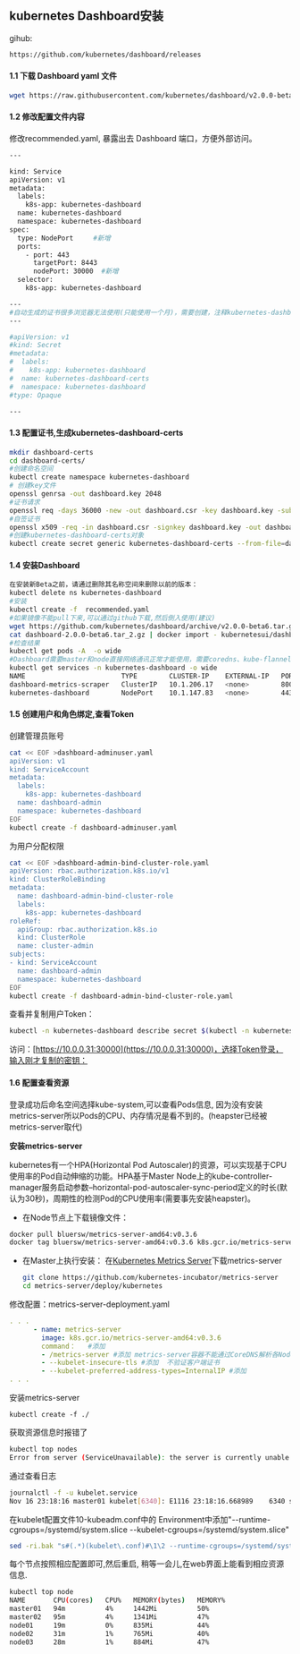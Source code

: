 ## kubernetes Dashboard安装

gihub:

```bash
https://github.com/kubernetes/dashboard/releases
```

#### 1.1 下载 Dashboard yaml 文件 

```bash
wget https://raw.githubusercontent.com/kubernetes/dashboard/v2.0.0-beta6/aio/deploy/recommended.yaml
```

#### 1.2 修改配置文件内容

修改recommended.yaml, 暴露出去 Dashboard 端口，方便外部访问。 

```bash
---

kind: Service
apiVersion: v1
metadata:
  labels:
    k8s-app: kubernetes-dashboard
  name: kubernetes-dashboard
  namespace: kubernetes-dashboard
spec:
  type: NodePort     #新增
  ports:
    - port: 443
      targetPort: 8443
      nodePort: 30000  #新增
  selector:
    k8s-app: kubernetes-dashboard

---
#自动生成的证书很多浏览器无法使用(只能使用一个月)，需要创建，注释kubernetes-dashboard-certs对象声明
---

#apiVersion: v1
#kind: Secret
#metadata:
#  labels:
#    k8s-app: kubernetes-dashboard
#  name: kubernetes-dashboard-certs
#  namespace: kubernetes-dashboard
#type: Opaque

---
```

#### 1.3 配置证书,生成kubernetes-dashboard-certs

```bash
mkdir dashboard-certs
cd dashboard-certs/
#创建命名空间
kubectl create namespace kubernetes-dashboard
# 创建key文件
openssl genrsa -out dashboard.key 2048
#证书请求
openssl req -days 36000 -new -out dashboard.csr -key dashboard.key -subj '/CN=dashboard-cert'
#自签证书
openssl x509 -req -in dashboard.csr -signkey dashboard.key -out dashboard.crt
#创建kubernetes-dashboard-certs对象
kubectl create secret generic kubernetes-dashboard-certs --from-file=dashboard.key --from-file=dashboard.crt -n kubernetes-dashboard
```

#### 1.4 安装Dashboard

```bash
在安装新Beta之前，请通过删除其名称空间来删除以前的版本：
kubectl delete ns kubernetes-dashboard
#安装 
kubectl create -f  recommended.yaml 
#如果镜像不能pull下来,可以通过github下载,然后倒入使用(建议)
wget https://github.com/kubernetes/dashboard/archive/v2.0.0-beta6.tar.gz
cat dashboard-2.0.0-beta6.tar_2.gz | docker import - kubernetesui/dashboard:v2.0.0-beta6
#检查结果
kubectl get pods -A  -o wide
#Dashboard需要master和node直接网络通讯正常才能使用，需要coredns、kube-flannel-ds保持running状态才能正常运行，如果dashboard无法访问，需要先查看这些pod是否正常。
kubectl get services -n kubernetes-dashboard -o wide
NAME                        TYPE        CLUSTER-IP    EXTERNAL-IP   PORT(S)         AGE   SELECTOR
dashboard-metrics-scraper   ClusterIP   10.1.206.17   <none>        8000/TCP        17m   k8s-app=dashboard-metrics-scraper
kubernetes-dashboard        NodePort    10.1.147.83   <none>        443:30000/TCP   17m   k8s-app=kubernetes-dashboard

```

#### 1.5 创建用户和角色绑定,查看Token

创建管理员账号

```bash
cat << EOF >dashboard-adminuser.yaml
apiVersion: v1
kind: ServiceAccount
metadata:
  labels:
    k8s-app: kubernetes-dashboard
  name: dashboard-admin
  namespace: kubernetes-dashboard
EOF
kubectl create -f dashboard-adminuser.yaml
```

为用户分配权限

```bash
cat << EOF >dashboard-admin-bind-cluster-role.yaml
apiVersion: rbac.authorization.k8s.io/v1
kind: ClusterRoleBinding
metadata:
  name: dashboard-admin-bind-cluster-role
  labels:
    k8s-app: kubernetes-dashboard
roleRef:
  apiGroup: rbac.authorization.k8s.io
  kind: ClusterRole
  name: cluster-admin
subjects:
- kind: ServiceAccount
  name: dashboard-admin
  namespace: kubernetes-dashboard
EOF
kubectl create -f dashboard-admin-bind-cluster-role.yaml
```

 查看并复制用户Token： 

```bash
kubectl -n kubernetes-dashboard describe secret $(kubectl -n kubernetes-dashboard get secret | grep dashboard-admin | awk '{print $1}')|grep token
```

 访问：[https://10.0.0.31:30000](https://10.0.0.31:30000)，选择Token登录，输入刚才复制的密钥： 

#### 1.6 配置查看资源

登录成功后命名空间选择kube-system,可以查看Pods信息, 因为没有安装metrics-server所以Pods的CPU、内存情况是看不到的。(heapster已经被metrics-server取代) 

**安装metrics-server**

kubernetes有一个HPA(Horizontal Pod Autoscaler)的资源，可以实现基于CPU使用率的Pod自动伸缩的功能。HPA基于Master Node上的kube-controller-manager服务启动参数–horizontal-pod-autoscaler-sync-period定义的时长(默认为30秒)，周期性的检测Pod的CPU使用率(需要事先安装heapster)。

- 在Node节点上下载镜像文件：

```bash
docker pull bluersw/metrics-server-amd64:v0.3.6
docker tag bluersw/metrics-server-amd64:v0.3.6 k8s.gcr.io/metrics-server-amd64:v0.3.6  
```

- 在Master上执行安装：
  在[Kubernetes Metrics Server](https://github.com/kubernetes-incubator/metrics-server)下载metrics-server

  ```bash
  git clone https://github.com/kubernetes-incubator/metrics-server
  cd metrics-server/deploy/kubernetes
  ```

修改配置：metrics-server-deployment.yaml

```yaml
. . .
      - name: metrics-server
        image: k8s.gcr.io/metrics-server-amd64:v0.3.6
        command：   #添加
        - /metrics-server #添加 metrics-server容器不能通过CoreDNS解析各Node主机名，metrics-server连节点时默认是连接节点的主机名
        - --kubelet-insecure-tls #添加  不验证客户端证书
        - --kubelet-preferred-address-types=InternalIP #添加
. . .
```

安装metrics-server

```
kubectl create -f ./
```

获取资源信息时报错了

```bash
kubectl top nodes
Error from server (ServiceUnavailable): the server is currently unable to handle the request (get nodes.metrics.k8s.io)
```

通过查看日志

```bash
journalctl -f -u kubelet.service
Nov 16 23:18:16 master01 kubelet[6340]: E1116 23:18:16.668989    6340 summary_sys_containers.go:82] Failed to get system container stats for "/system.slice/docker.service": failed to getcgroup stats for "/system.slice/docker.service": failed to get container info for "/system.slice/docker.service": unknown container "/system.slice/docker.service"
```

在kubelet配置文件10-kubeadm.conf中的 Environment中添加"--runtime-cgroups=/systemd/system.slice --kubelet-cgroups=/systemd/system.slice"

```bash
sed -ri.bak "s#(.*)(kubelet\.conf)#\1\2 --runtime-cgroups=/systemd/system.slice --kubelet-cgroups=/systemd/system.slice#g" /usr/lib/systemd/system/kubelet.service.d/10-kubeadm.conf
```

每个节点按照相应配置即可,然后重启, 稍等一会儿,在web界面上能看到相应资源信息.

```bash
kubectl top node
NAME       CPU(cores)   CPU%   MEMORY(bytes)   MEMORY%
master01   94m          4%     1442Mi          50%
master02   95m          4%     1341Mi          47%
node01     19m          0%     835Mi           44%
node02     31m          1%     765Mi           40%
node03     28m          1%     884Mi           47%
```


